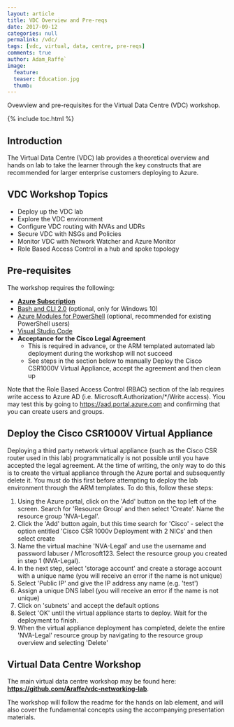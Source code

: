 ```yaml
---
layout: article
title: VDC Overview and Pre-reqs
date: 2017-09-12
categories: null
permalink: /vdc/
tags: [vdc, virtual, data, centre, pre-reqs]
comments: true
author: Adam_Raffe`
image:
  feature: 
  teaser: Education.jpg
  thumb: 
---
```

Ovewview and pre-requisites for the Virtual Data Centre (VDC) workshop.

{% include toc.html %}

## Introduction
The Virtual Data Centre (VDC) lab provides a theoretical overview and hands on lab to take the learner through the key constructs that are recommended for larger enterprise customers deploying to Azure.     

## VDC Workshop Topics
* Deploy up the VDC lab 
* Explore the VDC environment
* Configure VDC routing with NVAs and UDRs
* Secure VDC with NSGs and Policies
* Monitor VDC with Network Watcher and Azure Monitor
* Role Based Access Control in a hub and spoke topology

## Pre-requisites
The workshop requires the following:
* **[Azure Subscription](../prereqs/prereqSubscription.md)**
* [Bash and CLI 2.0](../prereqs/prereqLxss.md) (optional, only for Windows 10)
* [Azure Modules for PowerShell](../prereqs/prereqPowershell.md) (optional, recommended for existing PowerShell users)
* [Visual Studio Code](../prereqs/prereqVscode.md)
* **Acceptance for the Cisco Legal Agreement**
  * This is required in advance, or the ARM templated automated lab deployment during the workshop will not succeed
  * See steps in the section below to manually Deploy the Cisco CSR1000V Virtual Appliance, accept the agreement and then clean up 

Note that the Role Based Access Control (RBAC) section of the lab requires write access to Azure AD (i.e. Microsoft.Authorization/*/Write access).  Yiou may test this by going to https://aad.portal.azure.com and confirming that you can create users and groups.

## Deploy the Cisco CSR1000V Virtual Appliance

Deploying a third party network virtual appliance (such as the Cisco CSR router used in this lab) programmatically is not possible until you have accepted the legal agreement. At the time of writing, the only way to do this is to create the virtual appliance through the Azure portal and subsequently delete it. You must do this first before attempting to deploy the lab environment through the ARM templates. To do this, follow these steps:
1) Using the Azure portal, click on the 'Add' button on the top left of the screen. Search for 'Resource Group' and then select 'Create'. Name the resource group 'NVA-Legal'.
2) Click the 'Add' button again, but this time search for 'Cisco' - select the option entitled 'Cisco CSR 1000v Deployment with 2 NICs' and then select create
3) Name the virtual machine 'NVA-Legal' and use the username and password labuser / M1crosoft123. Select the resource group you created in step 1 (NVA-Legal).
4) In the next step, select 'storage account' and create a storage account with a unique name (you will receive an error if the name is not unique)
5) Select 'Public IP' and give the IP address any name (e.g. 'test')
6) Assign a unique DNS label (you will receive an error if the name is not unique)
7) Click on 'subnets' and accept the default options
8) Select 'OK' until the virtual appliance starts to deploy. Wait for the deployment to finish.
9) When the virtual appliance deployment has completed, delete the entire 'NVA-Legal' resource group by navigating to the resource group overview and selecting 'Delete'

## Virtual Data Centre Workshop 

The main virtual data centre workshop may be found here:
**https://github.com/Araffe/vdc-networking-lab**.

The workshop will follow the readme for the hands on lab element, and will also cover the fundamental concepts using the accompanying presentation materials. 


